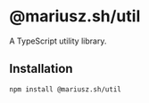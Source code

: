 # @mariusz.sh/util

A TypeScript utility library.

## Installation

```sh
npm install @mariusz.sh/util
```
